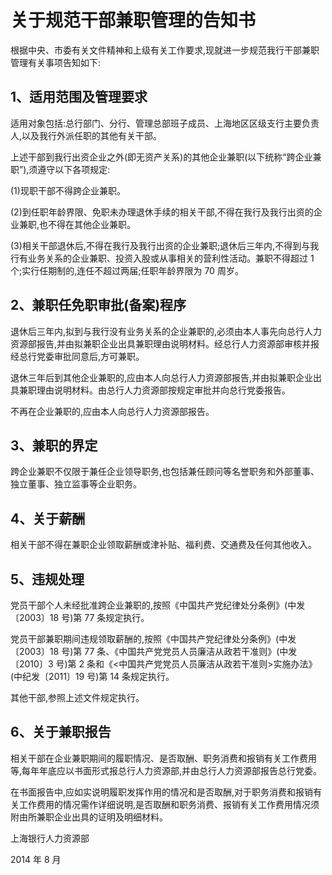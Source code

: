 # 关于规范干部兼职管理的告知书

根据中央、市委有关文件精神和上级有关工作要求,现就进一步规范我行干部兼职管理有关事项告知如下:

## 1、适用范围及管理要求

适用对象包括:总行部门、分行、管理总部班子成员、上海地区区级支行主要负责人,以及我行外派任职的其他有关干部。

上述干部到我行出资企业之外(即无资产关系)的其他企业兼职(以下统称“跨企业兼职”),须遵守以下各项规定:

(1)现职干部不得跨企业兼职。

(2)到任职年龄界限、免职未办理退休手续的相关干部,不得在我行及我行出资的企业兼职,也不得在其他企业兼职。

(3)相关干部退休后,不得在我行及我行出资的企业兼职;退休后三年内,不得到与我行有业务关系的企业兼职、投资入股或从事相关的营利性活动。兼职不得超过 1 个;实行任期制的,连任不超过两届;任职年龄界限为 70 周岁。

## 2、兼职任免职审批(备案)程序

退休后三年内,拟到与我行没有业务关系的企业兼职的,必须由本人事先向总行人力资源部报告,并由拟兼职企业出具兼职理由说明材料。经总行人力资源部审核并报经总行党委审批同意后,方可兼职。

退休三年后到其他企业兼职的,应由本人向总行人力资源部报告,并由拟兼职企业出具兼职理由说明材料。由总行人力资源部按规定审批并向总行党委报告。

不再在企业兼职的,应由本人向总行人力资源部报告。

## 3、兼职的界定

跨企业兼职不仅限于兼任企业领导职务,也包括兼任顾问等名誉职务和外部董事、独立董事、独立监事等企业职务。

## 4、关于薪酬

相关干部不得在兼职企业领取薪酬或津补贴、福利费、交通费及任何其他收入。

## 5、违规处理

党员干部个人未经批准跨企业兼职的,按照《中国共产党纪律处分条例》(中发〔2003〕18 号)第 77 条规定执行。

党员干部兼职期间违规领取薪酬的,按照《中国共产党纪律处分条例》(中发〔2003〕18 号)第 77 条、《中国共产党党员人员廉洁从政若干准则》(中发〔2010〕3 号)第 2 条和《<中国共产党党员人员廉洁从政若干准则>实施办法》(中纪发〔2011〕19 号)第 14 条规定执行。

其他干部,参照上述文件规定执行。

## 6、关于兼职报告

相关干部在企业兼职期间的履职情况、是否取酬、职务消费和报销有关工作费用等,每年年底应以书面形式报总行人力资源部,并由总行人力资源部报告总行党委。

在书面报告中,应如实说明履职发挥作用的情况和是否取酬,对于职务消费和报销有关工作费用的情况需作详细说明,是否取酬和职务消费、报销有关工作费用情况须附由所兼职企业出具的证明及明细材料。

上海银行人力资源部

2014 年 8 月

